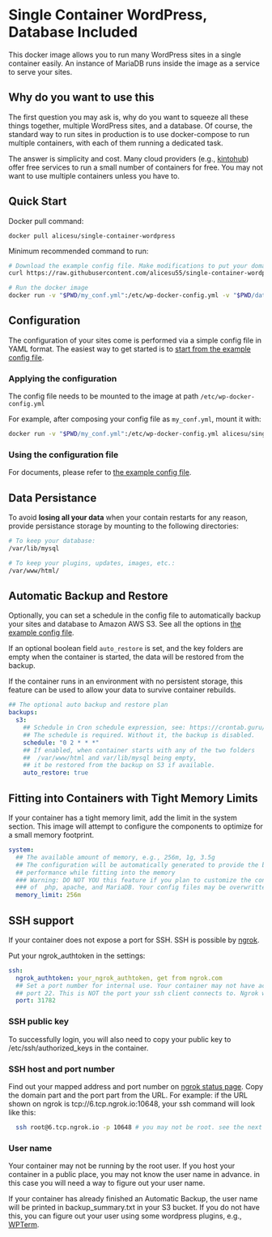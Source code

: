 # Single Container WordPress, Database Included

This docker image allows you to run many WordPress sites in a single container easily. An instance of MariaDB runs inside the image as a service to serve your sites.


## Why do you want to use this

The first question you may ask is, why do you want to squeeze all these things together, multiple WordPress sites, and a database. Of course, the standard way to run sites in production is to use docker-compose to run multiple containers, with each of them running a dedicated task.

The answer is simplicity and cost. Many cloud providers (e.g., [kintohub](https://www.kintohub.com/)) offer free services to run a small number of containers for free. You may not want to use multiple containers unless you have to.

## Quick Start

Docker pull command:

```
docker pull alicesu/single-container-wordpress
```

Minimum recommended command to run:

```bash
# Download the example config file. Make modifications to put your domain names.
curl https://raw.githubusercontent.com/alicesu55/single-container-wordpress/master/wp-docker-config.yml --output my_conf.yml

# Run the docker image
docker run -v "$PWD/my_conf.yml":/etc/wp-docker-config.yml -v "$PWD/data":/var/lib/mysql -v "$PWD/site":/var/www/html -p 80:80 alicesu/single-container-wordpress
```

## Configuration

The configuration of your sites come is performed via a simple config file in YAML format. The easiest way to get started is to [start from the example config file](https://github.com/alicesu55/single-container-wordpress/blob/master/wp-docker-config.yml).

### Applying the configuration

The config file needs to be mounted to the image at path `/etc/wp-docker-config.yml`

For example, after composing your config file as `my_conf.yml`, mount it with:

```bash
docker run -v "$PWD/my_conf.yml":/etc/wp-docker-config.yml alicesu/single-container-wordpress
```

### Using the configuration file

For documents, please refer to [the example config file](https://github.com/alicesu55/single-container-wordpress/blob/master/wp-docker-config.yml).

## Data Persistance

To avoid **losing all your data** when your contain restarts for any reason, provide persistance storage by mounting to the following directories:

```bash
# To keep your database:
/var/lib/mysql 

# To keep your plugins, updates, images, etc.:
/var/www/html/ 

```

## Automatic Backup and Restore

Optionally, you can set a schedule in the config file to automatically backup your sites and database to Amazon AWS S3. See all the options in [the example config file](https://github.com/alicesu55/single-container-wordpress/blob/master/wp-docker-config.yml).

If an optional boolean field `auto_restore` is set, and the key folders are empty when the container is started, the data will be restored from the backup.

If the container runs in an environment with no persistent storage, this feature can be used to allow your data to survive container rebuilds.

```YAML
## The optional auto backup and restore plan
backups:
  s3:
    ## Schedule in Cron schedule expression, see: https://crontab.guru/
    ## The schedule is required. Without it, the backup is disabled.
    schedule: "0 2 * * *"
    ## If enabled, when container starts with any of the two folders
    ##  /var/www/html and var/lib/mysql being empty,
    ## it be restored from the backup on S3 if available.
    auto_restore: true
```

## Fitting into Containers with Tight Memory Limits

If your container has a tight memory limit, add the limit in the system section. This image will attempt to configure the components to optimize for a small memory footprint.

```YAML
system:
  ## The available amount of memory, e.g., 256m, 1g, 3.5g
  ## The configuration will be automatically generated to provide the best
  ## performance while fitting into the memory
  ### Warning: DO NOT YOU this feature if you plan to customize the config files 
  ### of  php, apache, and MariaDB. Your config files may be overwritten.
  memory_limit: 256m
```

## SSH support

If your container does not expose a port for SSH. SSH is possible by [ngrok](https://ngrok.com/).

Put your ngrok_authtoken in the settings:
```YAML
ssh:
  ngrok_authtoken: your_ngrok_authtoken, get from ngrok.com
  ## Set a port number for internal use. Your container may not have access to
  ## port 22. This is NOT the port your ssh client connects to. Ngrok will forward the traffic it received to this port
  port: 31782
```
### SSH public key
To successfully login, you will also need to copy your public key to /etc/ssh/authorized_keys in the container.
### SSH host and port number
Find out your mapped address and port number on [ngrok status page](https://dashboard.ngrok.com/endpoints/status). Copy the domain part and the port part from the URL.
For example: if the URL shown on ngrok is tcp://6.tcp.ngrok.io:10648, your ssh command will look like this:
```Bash
  ssh root@6.tcp.ngrok.io -p 10648 # you may not be root. see the next section.
```
### User name

Your container may not be running by the root user. If you host your container in a public place, you may not know the user name in advance. in this case you will need a way to figure out your user name.

If your container has already finished an Automatic Backup, the user name will be printed in backup_summary.txt in your S3 bucket. If you do not have this, you can figure out your user using some wordpress plugins, e.g., [WPTerm](https://wordpress.org/plugins/wpterm/).

